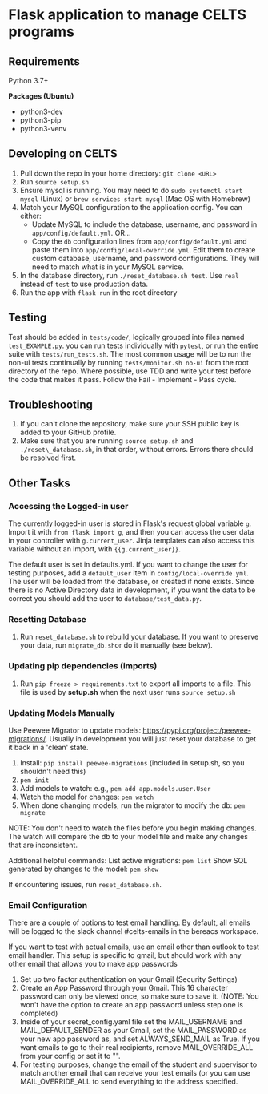 # Flask application to manage CELTS programs

## Requirements
Python 3.7+

**Packages (Ubuntu)**
 * python3-dev
 * python3-pip
 * python3-venv

## Developing on CELTS
1. Pull down the repo in your home directory: ```git clone <URL>```
2. Run ```source setup.sh```
3. Ensure mysql is running. You may need to do ```sudo systemctl start mysql``` (Linux) or ```brew services start mysql``` (Mac OS with Homebrew)
4. Match your MySQL configuration to the application config. You can either:
    - Update MySQL to include the database, username, and password in ```app/config/default.yml```. OR...
    - Copy the ```db``` configuration lines from ```app/config/default.yml``` and paste them into ```app/config/local-override.yml```. Edit them to create custom database, username, and password configurations. They will need to match what is in your MySQL service.  
5. In the database directory, run ```./reset_database.sh test```. Use ```real``` instead of ```test``` to use production data.
6. Run the app with ```flask run``` in the root directory

## Testing
Test should be added in `tests/code/`, logically grouped into files named `test_EXAMPLE.py`. you can run tests individually with `pytest`, or run the entire suite with `tests/run_tests.sh`. The most common usage will be to run the non-ui tests continually by running `tests/monitor.sh no-ui` from the root directory of the repo. Where possible, use TDD and write your test before the code that makes it pass. Follow the Fail - Implement - Pass cycle.

## Troubleshooting
1. If you can't clone the repository, make sure your SSH public key is added to your GitHub profile.
2. Make sure that you are running `source setup.sh` and `./reset\_database.sh`, in that order, without errors. Errors there should be resolved first.

## Other Tasks

### Accessing the Logged-in user
The currently logged-in user is stored in Flask's request global variable `g`. Import it with `from flask import g`, and then you can access the user data in your controller with `g.current_user`. Jinja templates can also access this variable without an import, with `{{g.current_user}}`.

The default user is set in defaults.yml. If you want to change the user for testing purposes, add a `default_user` item in `config/local-override.yml`. The user will be loaded from the database, or created if none exists. Since there is no Active Directory data in development, if you want the data to be correct you should add the user to `database/test_data.py`.

### Resetting Database
1. Run ```reset_database.sh``` to rebuild your database. If you want to preserve your data, run ```migrate_db.sh```or do it manually (see below).

### Updating pip dependencies (imports)
1. Run ```pip freeze > requirements.txt``` to export all imports to a file. This file is used by **setup.sh** when the next user runs ```source setup.sh```

### Updating Models Manually
Use Peewee Migrator to update models: https://pypi.org/project/peewee-migrations/. Usually in development you will just reset your database to get it back in a 'clean' state.

1. Install: ```pip install peewee-migrations``` (included in setup.sh, so you shouldn't need this)
2. ```pem init```
3. Add models to watch: e.g., ```pem add app.models.user.User```
4. Watch the model for changes: ```pem watch```
5. When done changing models, run the migrator to modify the db: ```pem migrate```

NOTE: You don't need to watch the files before you begin making changes.
The watch will compare the db to your model file and make any changes that are inconsistent.

Additional helpful commands:
List active migrations: ```pem list```
Show SQL generated by changes to the model: ```pem show```

If encountering issues, run ```reset_database.sh```.

### Email Configuration
There are a couple of options to test email handling. By default, all emails will be logged to the slack channel #celts-emails in the bereacs workspace.

If you want to test with actual emails, use an email other than outlook to test email handler. This setup is specific to gmail, but should work with any other email that allows you to make app passwords

1. Set up two factor authentication on your Gmail (Security Settings)
2. Create an App Password through your Gmail. This 16 character password can only be viewed once, so make sure to save it. (NOTE: You won't have the option to create an app password unless step one is completed)
3. Inside of your secret_config.yaml file set the MAIL_USERNAME and MAIL_DEFAULT_SENDER as your Gmail, set the MAIL_PASSWORD as your new app password as, and set ALWAYS_SEND_MAIL as True. If you want emails to go to their real recipients, remove MAIL_OVERRIDE_ALL from your config or set it to "".
4. For testing purposes, change the email of the student and supervisor to match another email that can receive your test emails (or you can use MAIL_OVERRIDE_ALL to send everything to the address specified.
